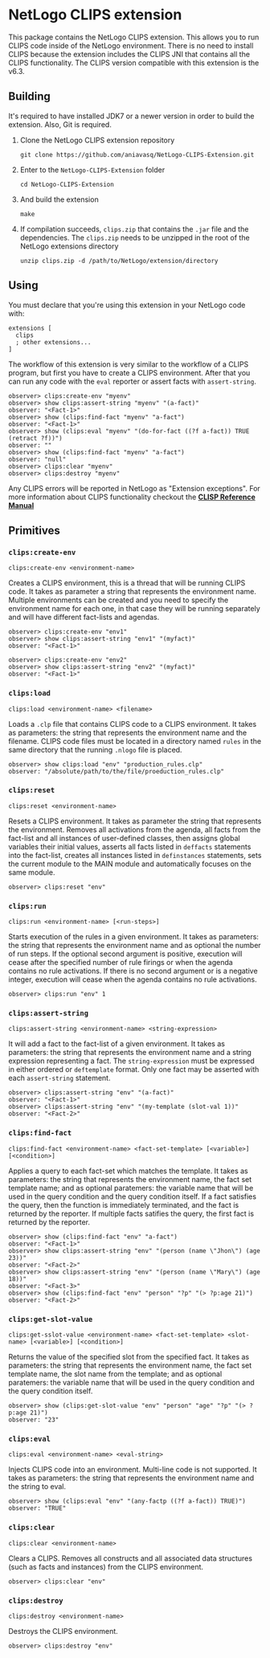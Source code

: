 # NetLogo CLIPS extension

This package contains the NetLogo CLIPS extension. This allows you to run CLIPS code inside of the NetLogo environment. There is no need to install CLIPS because the extension includes the CLIPS JNI that contains all the CLIPS functionality. The CLIPS version compatible with this extension is the v6.3.

## Building

It's required to have installed JDK7 or a newer version in order to build the extension. Also, Git is required.

1. Clone the NetLogo CLIPS extension repository

   ```
   git clone https://github.com/aniavasq/NetLogo-CLIPS-Extension.git
   ```

2. Enter to the `NetLogo-CLIPS-Extension` folder

   ```
   cd NetLogo-CLIPS-Extension
   ```

3. And build the extension

   ```
   make
   ```

4. If compilation succeeds, `clips.zip` that contains the `.jar` file and the dependencies. The `clips.zip` needs to be unzipped in the root of the NetLogo extensions directory

   ```
   unzip clips.zip -d /path/to/NetLogo/extension/directory
   ```


## Using

You must declare that you're using this extension in your NetLogo code with:

```
extensions [
  clips
  ; other extensions...
]
```

The workflow of this extension is very similar to the workflow of a CLIPS program, but first you have to create a CLIPS environment. After that you can run any code with the `eval` reporter or assert facts with `assert-string`.

```
observer> clips:create-env "myenv"
observer> show clips:assert-string "myenv" "(a-fact)"
observer: "<Fact-1>"
observer> show (clips:find-fact "myenv" "a-fact")
observer: "<Fact-1>"
observer> show (clips:eval "myenv" "(do-for-fact ((?f a-fact)) TRUE (retract ?f))")
observer: ""
observer> show (clips:find-fact "myenv" "a-fact")
observer: "null"
observer> clips:clear "myenv"
observer> clips:destroy "myenv"
```

Any CLIPS errors will be reported in NetLogo as "Extension exceptions". For more information about CLIPS functionality checkout the **[CLISP Reference Manual](http://clipsrules.sourceforge.net/documentation/v630/bpg.pdf)**

## Primitives

### `clips:create-env`

```
clips:create-env <environment-name>
```

Creates a CLIPS environment, this is a thread that will be running CLIPS code. It takes as parameter a string that represents the environment name. Multiple environments can be created and you need to specify the environment name for each one, in that case they will be running separately and will have different fact-lists and agendas.

```
observer> clips:create-env "env1"
observer> show clips:assert-string "env1" "(myfact)"
observer: "<Fact-1>"

observer> clips:create-env "env2"
observer> show clips:assert-string "env2" "(myfact)"
observer: "<Fact-1>"
```

### `clips:load`

```
clips:load <environment-name> <filename>
```

Loads a `.clp` file that contains CLIPS code to a CLIPS environment. It takes as parameters: the string that represents the environment name and the filename. CLIPS code files must be located in a directory named `rules` in the same directory that the running `.nlogo` file is placed.

```
observer> show clips:load "env" "production_rules.clp"
observer: "/absolute/path/to/the/file/proeduction_rules.clp"
```

### `clips:reset`

```
clips:reset <environment-name>
```

Resets a CLIPS environment. It takes as parameter the string that represents the environment. Removes all activations from the agenda, all facts from the fact-list and all instances of user-defined classes, then assigns global variables their initial values, asserts all facts  listed in `deffacts` statements into the fact-list, creates all instances listed in `definstances` statements, sets the current module to the MAIN module and automatically focuses on the same module.

```
observer> clips:reset "env"
```

### `clips:run`

```
clips:run <environment-name> [<run-steps>]
```

Starts execution of the rules in a given environment. It takes as parameters: the string that represents the environment name and as optional the number of run steps. If the optional second argument is positive, execution will cease after the specified number of rule firings or when the agenda contains no rule activations. If there is no second argument or is a negative integer, execution will cease when the agenda contains no rule activations.

```
observer> clips:run "env" 1
```

### `clips:assert-string`

```
clips:assert-string <environment-name> <string-expression>
```

It will add a fact to the fact-list of a given environment. It takes as parameters: the string that represents the environment name and a string expression representing a fact. The `string-expression` must be expressed in either ordered or `deftemplate` format. Only one fact may be asserted with each `assert-string` statement.

```
observer> clips:assert-string "env" "(a-fact)"
observer: "<Fact-1>"
observer> clips:assert-string "env" "(my-template (slot-val 1))"
observer: "<Fact-2>"
```

### `clips:find-fact`

```
clips:find-fact <environment-name> <fact-set-template> [<variable>] [<condition>]
```

Applies a query to each fact-set which matches the template. It takes as parameters: the string that represents the environment name, the fact set template name; and as optional paratemers: the variable name that will be used in the query condition and the query condition itself. If a fact satisfies the query, then the function is immediately terminated, and the fact is returned by the reporter. If multiple facts satifies the query, the first fact is returned by the reporter.

```
observer> show (clips:find-fact "env" "a-fact")
observer: "<Fact-1>"
observer> show clips:assert-string "env" "(person (name \"Jhon\") (age 23))"
observer: "<Fact-2>"
observer> show clips:assert-string "env" "(person (name \"Mary\") (age 18))"
observer: "<Fact-3>"
observer> show (clips:find-fact "env" "person" "?p" "(> ?p:age 21)")
observer: "<Fact-2>"
```

### `clips:get-slot-value`

```
clips:get-sslot-value <environment-name> <fact-set-template> <slot-name> [<variable>] [<condition>]
```

Returns the value of the specified slot from the specified fact. It takes as parameters: the string that represents the environment name, the fact set template name, the slot name from the template; and as optional paratemers: the variable name that will be used in the query condition and the query condition itself.

```
observer> show (clips:get-slot-value "env" "person" "age" "?p" "(> ?p:age 21)")
observer: "23"
```

### `clips:eval`

```
clips:eval <environment-name> <eval-string>
```

Injects CLIPS code into an environment. Multi-line code is not supported. It takes as parameters: the string that represents the environment name and the string to eval.

```
observer> show (clips:eval "env" "(any-factp ((?f a-fact)) TRUE)")
observer: "TRUE"
```

### `clips:clear`

```
clips:clear <environment-name>
```

Clears a CLIPS. Removes all constructs and all associated data structures (such as facts and instances) from the CLIPS environment.

```
observer> clips:clear "env"
```

### `clips:destroy`

```
clips:destroy <environment-name>
```

Destroys the CLIPS environment.

```
observer> clips:destroy "env"
```